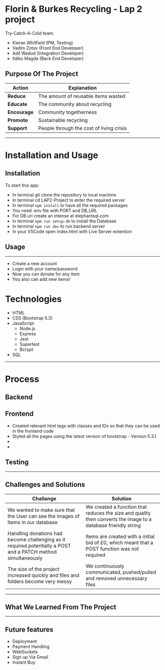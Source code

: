 # Florin & Burkes Recycling - Lap 2 project


Try-Catch-A-Cold team:
- Kieran Whitfield (PM, Testing)
- Vadim Zotov​ (Front End Developer​)
- Adil Wadud​ (Integration Developer​)
- Ildiko Magda​ (Back End Developer​)

## Purpose Of The Project​ 
| Action | Explanation |
| --- | --- |
| **Reduce** | The amount of reusable items wasted​ |
| **Educate** | The community about recycling​ |
| **Encourage** | Community togetherness​ |
| **Promote** | Sustainable recycling​ |
| **Support** | People through the cost of living crisis​ |


---

# Installation and Usage

## Installation

To start this app:

- In terminal git clone the repository to local machine
- In terminal cd LAP2-Project to enter the required server
- In terminal `npm install` to have all the required packages
- You need .env file with PORT and DB_URL
- For DB url create an intense at elephantsql.com
- In terminal `npm run setup-db` to install the Database
- In terminal `npm run dev` to run backend server
- In your VSCode open index.html with Live Server extention

## Usage

---
- Create a new account
- Login with your name/password
- Now you can donate for any item
- You also can add new items!

# Technologies 

- HTML
- CSS (Bootstrap 5.3)
- JavaScript
  - Node.js
  - Express
  - Jest 
  - Supertest
  - Bcrypt
- SQL
---

# Process
## Backend

## Frontend
- Created relevant html tags with classes and IDs so that they can be used in the frontend code
- Styled all the pages using the latest version of bootstrap - Version 5.3.1
- 
- 

## Testing

---

## Challenges and Solutions​
| Challange | Solution |
| --- | --- |
| We wanted to make sure that the ​User can see the images of Items in our database | We created a function that reduces the size and quality then converts the image to a database friendly string​ |
| Handling donations had become challenging as it required potentially a POST and a PATCH method simultaneously | Items are created with a initial bid of £0, which meant that a POST function was not required |
| The size of the project increased quickly and files and folders become very messy | We continuously communicated, pushed/pulled and removed unnecessary files​ |

---

## What We Learned From The Project​
[]()

---
## Future features
- Deployment​
- Payment Handling​
- WebSockets
- Sign up Via Gmail​
- Instant Buy ​

